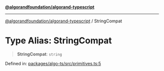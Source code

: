 [**@algorandfoundation/algorand-typescript**](../README.md)

***

[@algorandfoundation/algorand-typescript](../README.md) / StringCompat

# Type Alias: StringCompat

> **StringCompat**: `string`

Defined in: [packages/algo-ts/src/primitives.ts:5](https://github.com/algorandfoundation/puya-ts/blob/main/packages/algo-ts/src/primitives.ts#L5)
